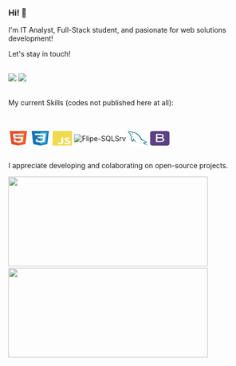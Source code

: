 ### Hi! 👋

<p>I'm IT Analyst, Full-Stack student, and pasionate for web solutions development!

Let's stay in touch!
  
  <br>
  
  <div> 
  <a href = "mailto:felipe.saint@gmail.com" target ="_blank"><img src="https://camo.githubusercontent.com/571384769c09e0c66b45e39b5be70f68f552db3e2b2311bc2064f0d4a9f5983b/68747470733a2f2f696d672e736869656c64732e696f2f62616467652f476d61696c2d4431343833363f7374796c653d666f722d7468652d6261646765266c6f676f3d676d61696c266c6f676f436f6c6f723d7768697465" data-canonical-src="https://img.shields.io/badge/Gmail-D14836?style=for-the-badge&amp;logo=gmail&amp;logoColor=white" style="max-width:100%;"></a>
  <a href="https://www.linkedin.com/in/felipen20" target="_blank"><img src="https://img.shields.io/badge/-LinkedIn-%230077B5?style=for-the-badge&logo=linkedin&logoColor=white" target="_blank"></a> 
 
  </div>
  
  <br>
  
  <p>My current Skills (codes not published here at all):</p>
  
  <br>

  <div style="display: inline_block"><br>
  <img align="center" alt="Flipe-HTML" height="30" width="40" src="https://raw.githubusercontent.com/devicons/devicon/master/icons/html5/html5-original.svg">
  <img align="center" alt="Flipe-CSS" height="30" width="40" src="https://raw.githubusercontent.com/devicons/devicon/master/icons/css3/css3-original.svg">
  <img align="center" alt="Flipe-Js" height="30" width="40" src="https://raw.githubusercontent.com/devicons/devicon/master/icons/javascript/javascript-plain.svg">
  <img align="center" alt="Flipe-SQLSrv" height="30" width="40" src="https://raw.githubusercontent.com/devicons/devicon/master/icons/mysql/sql-original.svg">
  <img align="center" alt="Flipe-MySQL" height="30" width="40" src="https://raw.githubusercontent.com/devicons/devicon/master/icons/mysql/mysql-original.svg">
  <img align="center" alt="Flipe-Bootstrap" height="30" width="40" src="https://raw.githubusercontent.com/devicons/devicon/master/icons/bootstrap/bootstrap-plain.svg">
  </div>
  
  <br>

<p>I appreciate developing and colaborating on open-source projects.</p>

<div style="display: flex; flex-wrap: nowrap;">
   <a style="text-decoration: none; list-style: none; color: #000;" href="https://github.com/FlipeFrontDev">
  <img style="text-decoration: none; list-style: none;" width="400em" height="180em" src="https://github-readme-stats.vercel.app/api?username=flipefrontdev&show_icons=true&theme=dark&include_all_commits=true&count_private=true"/>
  <img style="text-decoration: none; list-style: none;"  width="400em" height="180em" src="https://github-readme-stats.vercel.app/api/top-langs/?username=flipefrontdev&layout=compact&langs_count=7&theme=dark"/>
</div>
